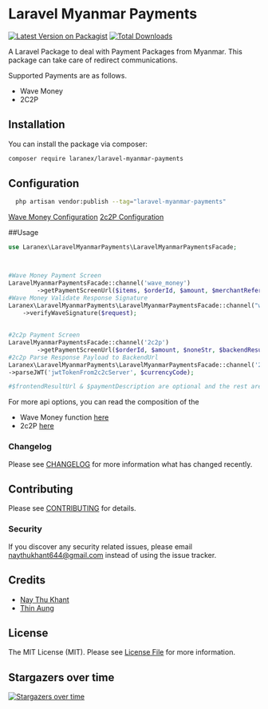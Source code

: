 # Laravel Myanmar Payments

[![Latest Version on Packagist](https://img.shields.io/packagist/v/Laranex/laravel-myanmar-payments.svg?style=flat-square)](https://packagist.org/packages/Laranex/laravel-myanmar-payments)
[![Total Downloads](https://img.shields.io/packagist/dt/Laranex/laravel-myanmar-payments.svg?style=flat-square)](https://packagist.org/packages/Laranex/laravel-myanmar-payments)

A Laravel Package to deal with Payment Packages from Myanmar. This package can take care of redirect communications.

Supported Payments are as follows.

- Wave Money
- 2C2P

## Installation

You can install the package via composer:

```bash
composer require laranex/laravel-myanmar-payments
```

## Configuration

```bash
  php artisan vendor:publish --tag="laravel-myanmar-payments"
```

[Wave Money Configuration](https://github.com/DigitalMoneyMyanmar/wppg-documentation#23-environment)
[2c2P Configuration](https://developer.2c2p.com/docs/redirect-api-integrate-with-payment)

##Usage

```php
use Laranex\LaravelMyanmarPayments\LaravelMyanmarPaymentsFacade;



#Wave Money Payment Screen
LaravelMyanmarPaymentsFacade::channel('wave_money')
        ->getPaymentScreenUrl($items, $orderId, $amount, $merchantReferenceId, $backendResultUrl, $frontendResultUrl, $paymentDescription);
#Wave Money Validate Response Signature
Laranex\LaravelMyanmarPayments\LaravelMyanmarPaymentsFacade::channel("wave_money")
    ->verifyWaveSignature($request);   
   
      
#2c2p Payment Screen
LaravelMyanmarPaymentsFacade::channel('2c2p')
        ->getPaymentScreenUrl($orderId, $amount, $noneStr, $backendResultUrl,$currencyCode, $frontendResultUrl, $paymentDescription, $userDefined)
#2c2p Parse Response Payload to BackendUrl
Laranex\LaravelMyanmarPayments\LaravelMyanmarPaymentsFacade::channel('2c2p')
->parseJWT('jwtTokenFrom2c2cServer', $currencyCode);

#$frontendResultUrl & $paymentDescription are optional and the rest are mandatory.
```

For more api options, you can read the composition of the
- Wave Money function [here](src/WaveMoney.php)
- 2c2P [here](src/TwoCTwoP.php)

### Changelog

Please see [CHANGELOG](CHANGELOG.md) for more information what has changed recently.

## Contributing

Please see [CONTRIBUTING](CONTRIBUTING.md) for details.

### Security

If you discover any security related issues, please email naythukhant644@gmail.com instead of using the issue tracker.

## Credits

- [Nay Thu Khant](https://github.com/naythukhant)
- [Thin Aung](https://github.com/makgsoewar)


## License

The MIT License (MIT). Please see [License File](LICENSE.md) for more information.


## Stargazers over time
[![Stargazers over time](https://starchart.cc/laranex/laravel-myanmar-payments.svg)](https://starchart.cc/laranex/laravel-myanmar-payments)

